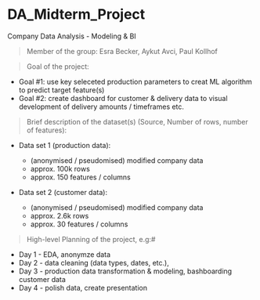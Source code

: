 # DA_Midterm_Project
Company Data Analysis - Modeling &amp; BI

> Member of the group:
Esra Becker, Aykut Avci, Paul Kollhof

> Goal of the project:
- Goal #1: use key seleceted production parameters to creat ML algorithm to predict target feature(s)
- Goal #2: create dashboard for customer & delivery data to visual development of delivery amounts / timeframes etc.

> Brief description of the dataset(s) (Source, Number of rows, number of features):
- Data set 1 (production data):
	- (anonymised / pseudomised) modified company data
	- approx. 100k rows
	- approx. 150 features / columns

- Data set 2 (customer data):
	- (anonymised / pseudomised) modified company data
	- approx. 2.6k rows
	- approx. 30 features / columns

> High-level Planning of the project, e.g:#
- Day 1 - EDA, anonymze data
- Day 2 - data cleaning (data types, dates, etc.), 
- Day 3 - production data transformation & modeling, bashboarding customer data
- Day 4 - polish data, create presentation

